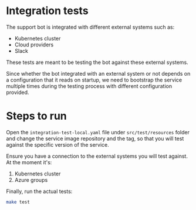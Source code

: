 # Integration tests

The support bot is integrated with different external systems such as:
- Kubernetes cluster
- Cloud providers
- Slack

These tests are meant to be testing the bot against these external systems.

Since whether the bot integrated with an external system or not depends on a configuration
that it reads on startup, we need to bootstrap the service multiple times during
the testing process with different configuration provided.

# Steps to run

Open the `integration-test-local.yaml` file under `src/test/resources` folder and change
the service image repository and the tag, so that you will test against the specific version of the service.

Ensure you have a connection to the external systems you will test against.
At the moment it's:
1. Kubernetes cluster
2. Azure groups

Finally, run the actual tests:
```bash
make test
```
